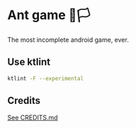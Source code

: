 # Ant game 🐜🏳

The most incomplete android game, ever.

## Use ktlint

```sh
ktlint -F --experimental
```

## Credits

[See CREDITS.md](CREDITS.md)
